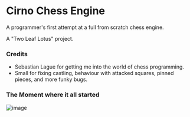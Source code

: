 
# Cirno Chess Engine
A programmer's first attempt at a full from scratch chess engine.

A "Two Leaf Lotus" project.

### Credits
- Sebastian Lague for getting me into the world of chess programming.
- Small for fixing castling, behaviour with attacked squares, pinned pieces, and more funky bugs.

### The Moment where it all started
![image](https://github.com/DoormatIka/cirno-chess-engine/assets/68234036/ba03cadf-0532-4d92-82e0-d6d66d5a0413)
